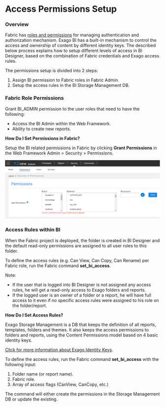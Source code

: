# Access Permissions Setup

### Overview

Fabric has [roles and permissions](/articles/17_fabric_credentials/01_fabric_credentials_overview.md) for managing authentication and authorization mechanism. Exago BI has a built-in mechanism to control the access and ownership of content by different identity keys. The described below process explains how to setup different levels of access in BI Designer, based on the combination of Fabric credentials and Exago access rules.

The permissions setup is divided into 2 steps:

1. Assign BI permission to Fabric roles in Fabric Admin.
2. Setup the access rules in the BI Storage Management DB.

### Fabric Role Permissions 

Grant BI_ADMIN permission to the user roles that need to have the following:

* Access the BI Admin within the Web Framework.
* Ability to create new reports.

**How Do I Set Permissions in Fabric?**

Setup the BI related permissions in Fabric by clicking **Grant Permissions** in the Web Framework Admin > Security > Permissions. 

<img src="images/permissions_setup_0.PNG" alt="image" />

### Access Rules within BI

When the Fabric project is deployed, the <project name> folder is created in BI Designer and the default read-only permissions are assigned to all user roles to this folder.

To define the access rules (e.g. Can View, Can Copy, Can Rename) per Fabric role, run the Fabric command **set_bi_access**.

Note:

- If the user that is logged into BI Designer is not assigned any access rules, he will get a read-only access to Exago folders and reports.
- If the logged user is an owner of a folder or a report, he will have full access to it even if no specific access rules were assigned to his role on the folder/report.

**How Do I Set Access Rules?**

Exago Storage Management is a DB that keeps the definition of all reports, templates, folders and themes. It also keeps the access permissions to folders and reports, using the Content Permissions model based on 4 basic identity keys.

[Click for more information about Exago Identity Keys](https://support.exagoinc.com/hc/en-us/articles/360042587313#h_2ffb7d21-1f58-47bd-957d-55a4eace7ef0).

To define the access rules, run the Fabric command **set_bi_access** with the following input:

1. Folder name (or report name).
2. Fabric role.
3. Array of access flags (CanView, CanCopy, etc.)

The command will either create the permissions in the Storage Management DB or update the existing.